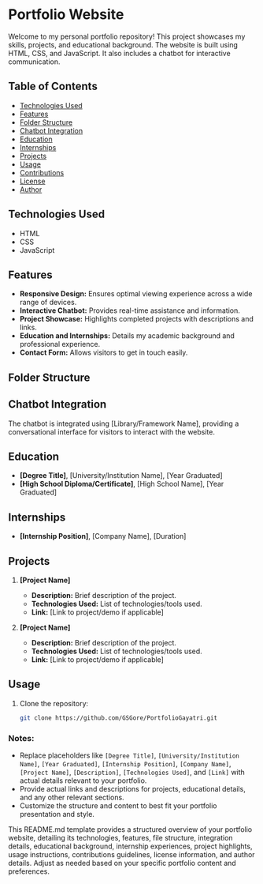 # Portfolio Website

Welcome to my personal portfolio repository! This project showcases my skills, projects, and educational background. The website is built using HTML, CSS, and JavaScript. It also includes a chatbot for interactive communication.

## Table of Contents
- [Technologies Used](#technologies-used)
- [Features](#features)
- [Folder Structure](#folder-structure)
- [Chatbot Integration](#chatbot-integration)
- [Education](#education)
- [Internships](#internships)
- [Projects](#projects)
- [Usage](#usage)
- [Contributions](#contributions)
- [License](#license)
- [Author](#author)

## Technologies Used
- HTML
- CSS
- JavaScript

## Features
- **Responsive Design:** Ensures optimal viewing experience across a wide range of devices.
- **Interactive Chatbot:** Provides real-time assistance and information.
- **Project Showcase:** Highlights completed projects with descriptions and links.
- **Education and Internships:** Details my academic background and professional experience.
- **Contact Form:** Allows visitors to get in touch easily.

## Folder Structure

## Chatbot Integration
The chatbot is integrated using [Library/Framework Name], providing a conversational interface for visitors to interact with the website.

## Education
- **[Degree Title]**, [University/Institution Name], [Year Graduated]
- **[High School Diploma/Certificate]**, [High School Name], [Year Graduated]

## Internships
- **[Internship Position]**, [Company Name], [Duration]

## Projects
1. **[Project Name]**
   - **Description:** Brief description of the project.
   - **Technologies Used:** List of technologies/tools used.
   - **Link:** [Link to project/demo if applicable]

2. **[Project Name]**
   - **Description:** Brief description of the project.
   - **Technologies Used:** List of technologies/tools used.
   - **Link:** [Link to project/demo if applicable]

## Usage
1. Clone the repository:
   ```bash
   git clone https://github.com/GSGore/PortfolioGayatri.git

### Notes:
- Replace placeholders like `[Degree Title]`, `[University/Institution Name]`, `[Year Graduated]`, `[Internship Position]`, `[Company Name]`, `[Project Name]`, `[Description]`, `[Technologies Used]`, and `[Link]` with actual details relevant to your portfolio.
- Provide actual links and descriptions for projects, educational details, and any other relevant sections.
- Customize the structure and content to best fit your portfolio presentation and style.

This README.md template provides a structured overview of your portfolio website, detailing its technologies, features, file structure, integration details, educational background, internship experiences, project highlights, usage instructions, contributions guidelines, license information, and author details. Adjust as needed based on your specific portfolio content and preferences.
